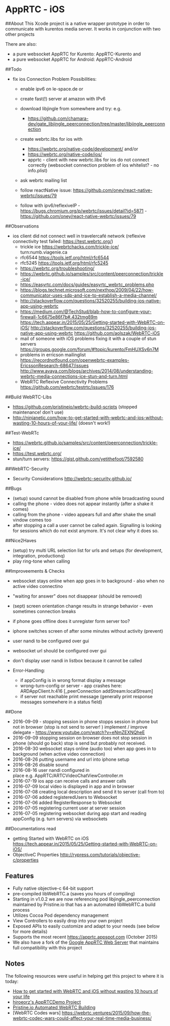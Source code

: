 # AppRTC - iOS

##About
This Xcode project is a native wrapper prototype in order to communicate with kurentos media server. It works in conjunction with two other projects

There are also:
- a pure websocket AppRTC for Kurento: AppRTC-Kurento and
- a pure websocket AppRTC for Android: AppRTC-Android 

##Todo
- fix ios Connection Problem
    Possibilities:
    - enable ipv6 on le-space.de or 
    - create fast(!) server at amazon with IPv6
    - download libjingle from somewhere and try: e.g. 
        - https://github.com/chamara-dev/gate_libjingle_peerconnection/tree/master/libjingle_peerconnection

    - create webrtc.libs for ios with
        - https://webrtc.org/native-code/development/ and/or
        - https://webrtc.org/native-code/ios/
        - apprtc - client with new webrtc.libs for ios do not connect correctly 
                (websocket connection problem of ios whitelist? - no info.plist) 
    - ask webrtc mailing list
    - follow reactNative issue: https://github.com/oney/react-native-webrtc/issues/79
    - follow with ipv6/reflexiveIP 
            - https://bugs.chromium.org/p/webrtc/issues/detail?id=5871
            - https://github.com/oney/react-native-webrtc/issues/79


##Observations
- ios client did not connect well in travelercafé network (reflexive connectivity test failed: https://test.webrtc.org/)
    - trickle ice https://webrtchacks.com/trickle-ice/
    turn:numb.viagenie.ca
    - rfc6544 https://tools.ietf.org/html/rfc6544
    - rfc5245 https://tools.ietf.org/html/rfc5245
    - https://webrtc.org/troubleshooting/
    - https://webrtc.github.io/samples/src/content/peerconnection/trickle-ice/
    - https://easyrtc.com/docs/guides/easyrtc_webrtc_problems.php
    - https://blogs.technet.microsoft.com/nexthop/2009/04/22/how-communicator-uses-sdp-and-ice-to-establish-a-media-channel/
    - http://stackoverflow.com/questions/32520255/building-ios-native-app-using-webrtc
    - https://medium.com/@TechStud/blab-how-to-configure-your-firewall-1c6675e86f7b#.432tmg89m
    https://tech.appear.in/2015/05/25/Getting-started-with-WebRTC-on-iOS/
    http://stackoverflow.com/questions/32520255/building-ios-native-app-using-webrtc
        https://github.com/aolszak/WebRTC-iOS
    - mail of someone with iOS problems fixing it with a couple of stun servers https://groups.google.com/forum/#!topic/kurento/FmHUXSv6n7M
    - problems in erricson mailinglist https://recordnotfound.com/openwebrtc-examples-EricssonResearch-68647/issues
    http://www.avaya.com/blogs/archives/2014/08/understanding-webrtc-media-connections-ice-stun-and-turn.html
    - WebRTC Reflexive Connectivity Problems  https://github.com/webrtc/testrtc/issues/176

##Build WebRTC-Libs
- https://github.com/pristineio/webrtc-build-scripts (stopped maintenance! don't use)
- http://ninjanetic.com/how-to-get-started-with-webrtc-and-ios-without-wasting-10-hours-of-your-life/ (doesn't work!)

##Test-WebRTc
- https://webrtc.github.io/samples/src/content/peerconnection/trickle-ice/
- https://test.webrtc.org/
- stun/turn servers: https://gist.github.com/yetithefoot/7592580

##WebRTC-Security 
- Security Considerations http://webrtc-security.github.io/

##Bugs
- (setup) sound cannot be disabled from phone while broadcasting sound 
- calling the phone - video does not appear instantly (after a shake it comes)
- calling from the phone - video appears full and after shake the small vindow comes too
- after stopping a call a user cannot be called again. Signalling is looking for sessions which do not exist anymore. It's not clear why it does so.

##Nice2Haves
- (setup) try multi URL selection list for urls and setups (for development, integration, productionq)
- play ring-tone when calling 

##Improveements & Checks 
-  websocket stays online when app goes in to background - also when no active video connectino 
- "waiting for answer" does not disappear (should be removed) 
- (sept) screen orientation change results in strange behavior - even sometimes connection breaks
- if phone goes offline does it unregister form server too? 

- iphone switches screen of after some minutes without activity (prevent)
- user nandi to be configured over gui  
- websocket url should be configured over gui
- don't display user nandi in listbox because it cannot be called
- Error-Handling:
    - if appConfig is in wrong format display a message
    - wrong-turn-config or server - app crashes here: ARDAppClient.h:416 [_peerConnection addStream:localStream]
    - if server not reachable print message (generally print response messages somewhere in a status field)

##Done
- 2016-09-09 - stopping session in phone stopps session in phone but not in browser (stop is not send to server! ) implement / improve delegate - https://www.youtube.com/watch?v=eNmZEXNQheE
- 2016-09-09  stopping session on browser does not stop session in phone (should go back) stop is send but probably not received.
- 2016-08-30 websocket stays online (audio too) when app goes in to background (when active video connection)
- 2016-08-26 putting username and url into iphone setup
- 2016-08-26 disable sound 
- 2016-08-16 user nandi configured in <center></center> place e.g. AppRTC/ARTCVideoChatViewController.m
- 2016-07-19 ios app can receive calls and answer calls
- 2016-07-09 local video is displayed in app and in browser 
- 2016-07-08 creating local description and send it to server (call from to)
- 2016-07-06 added registeredUsers to Websocket 
- 2016-07-06 added RegisterResponse to Websocket
- 2016-07-05 registering current user at server session
- 2016-07-05 registering websocket during app start and reading appConfig (e.g. turn servers) via websockets

##Documentations read
- getting Started with WebRTC on iOS https://tech.appear.in/2015/05/25/Getting-started-with-WebRTC-on-iOS/
- ObjectiveC Properties http://rypress.com/tutorials/objective-c/properties

## Features
* Fully native objective-c 64-bit support
* pre-compiled libWebRTC.a (saves you hours of compiling)
* Starting in v1.0.2 we are now referencing pod libjingle_peerconnection maintained by Pristine.io that has a an automated libWebRTC.a build process
* Utilizes Cocoa Pod dependency management
* View Controllers to easily drop into your own project
* Exposed APIs to easily customize and adapt to your needs (see below for more details)
* Supports the most recent https://apprtc.appspot.com (October 2015)
* We also have a fork of the [Google AppRTC Web Server](https://github.com/ISBX/apprtc-server) that maintains full compatibility with this project

## Notes
The following resources were useful in helping get this project to where it is today:
* [How to get started with WebRTC and iOS without wasting 10 hours of your life](http://ninjanetic.com/how-to-get-started-with-webrtc-and-ios-without-wasting-10-hours-of-your-life/)
* [hiroeorz's AppRTCDemo Project](https://github.com/hiroeorz/AppRTCDemo)
* [Pristine.io Automated WebRTC Building](http://tech.pristine.io/automated-webrtc-building/)
* [WebRTC Codes wars]  https://webrtc.ventures/2015/09/how-the-webrtc-codec-wars-could-affect-your-real-time-media-business/
